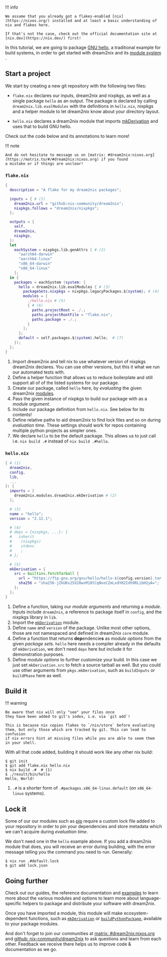 !!! info

    We assume that you already got a flakes-enabled [nix](https://nixos.org/) installed and at least a basic understanding of nix and flakes here.

    If that's not the case, check out the official documentation site at [nix.dev](https://nix.dev/) first!

In this tutorial, we are going to package [GNU hello](https://gnu.org/s/hello), a traditional example for build systems, in order to get started
with dream2nix and its [module system ](../modules.md).

## Start a project

We start by creating a new git repository with the following two files:

- `flake.nix` declares our inputs, dream2nix and nixpkgs, as well as a single package `hello` as an output.
  The package is declared by calling `dream2nix.lib.evalModules` with the definitions in `hello.nix`, nixpkgs
  and a helper module to let dream2nix know about your directory layout.

- `hello.nix` declares a dream2nix module that imports [mkDerivation](../reference/mkDerivation/index.md) and
  uses that to build GNU hello.

Check out the code below and its annotations to learn more!

!!! note

    And do not hesitate to message us on [matrix: #dream2nix:nixos.org](https://matrix.to/#/#dream2nix:nixos.org) if you found
    a mistake or if things are unclear!

### `flake.nix`

```nix title="flake.nix"
{
  description = "A flake for my dream2nix packages";

  inputs = { # (1)
    dream2nix.url = "github:nix-community/dream2nix";
    nixpkgs.follows = "dream2nix/nixpkgs";
  };

  outputs = {
    self,
    dream2nix,
    nixpkgs,
  }:
  let
    eachSystem = nixpkgs.lib.genAttrs [ # (2)
      "aarch64-darwin"
      "aarch64-linux"
      "x86_64-darwin"
      "x86_64-linux"
    ];
  in {
    packages = eachSystem (system: {
      hello = dream2nix.lib.evalModules { # (3)
        packageSets.nixpkgs = nixpkgs.legacyPackages.${system}; # (4)
        modules = [
          ./hello.nix # (5)
          { # (6)
            paths.projectRoot = ./.;
            paths.projectRootFile = "flake.nix";
            paths.package = ./.;
          }
        ];
      };
      default = self.packages.${system}.hello;  # (7)
    });
  };
}
```

1. Import dream2nix and tell nix to use whatever version of nixpkgs dream2nix declares. You can use other versions, but this it what we run our automated tests with.
2. Define a helper function that allows us to reduce boilerplate and still support all of of the listed systems for our package.
3. Create our package, called `hello` here, by *evaluating* the given dream2nix [modules](../modules.md).
4. Pass the given instance of nixpkgs to build our package with as a *module argument*.
5. Include our package definition from `hello.nix`. See below for its contents!
6. Define relative paths to aid dream2nix to find lock files and so on during *evaluation time*. These settings should work for repos containing multiple python projects as simpler ones.
7. We declare `hello` to be the default package. This allows us to just call i.e. `nix build .#` instead of `nix build .#hello`.

### `hello.nix`

```nix title="hello.nix"
{ # (1)
  dream2nix,
  config,
  lib,
  ...
}: {
  imports = [
    dream2nix.modules.dream2nix.mkDerivation # (2)
  ];

  # (3)
  name = "hello";
  version = "2.12.1";

  # (4)
  # deps = {nixpkgs, ...}: {
  #   inherit
  #    (nixpkgs)
  #    stdenv
  #    ;
  # };

  # (5)
  mkDerivation = {
    src = builtins.fetchTarball {
      url = "https://ftp.gnu.org/gnu/hello/hello-${config.version}.tar.gz";
      sha256 = "sha256-jZkUKv2SV28wsM18tCqNxoCZmLxdYH2Idh9RLibH2yA=";
    };
  };
}
```

1. Define a function, taking our *module arguments* and returning a *module*.
   Inputs include `dream2nix`, a reference to package itself in `config`, and the nixpkgs library in `lib`.
2. Import the [`mkDerivation`](../reference/mkDerivation/index.md) module.
3. Define `name` and `version` of the package. Unlike most other options, those are not namespaced and defined in dream2nix `core` module.
4. Define a function that returns **dep**endencie**s** as *module options* from the given *package sets*.
   `hello` here needs a compiler already in the defaults of `mkDerivation`, we don't need `deps` here but include it for demonstration purposes.
5. Define *module options* to further customize your build. In this case we just set `mkDerivation.src` to fetch a source tarball as well.
   But you could use other arguments from `pkgs.mkDerivation`, such as `buildInputs` or `buildPhase` here as well.

## Build it

!!! warning

    Be aware that nix will only "see" your files once
    they have been added to git's index, i.e. via `git add`!

    This is because nix copies flakes to `/nix/store` before evaluating
    them, but only those which are tracked by git. This can lead to confusion
    if nix errors hint at missing files while you are able to seem them
    in your shell.

With all that code added, building it should work like any other nix build:
   
```shell-session
$ git init
$ git add flake.nix hello.nix
$ nix build .#  # (1) 
$ ./result/bin/hello
Hello, World!
```

1. `.#` is a shorter form of `.#packages.x86_64-linux.default` (on `x86_64-linux` systems).

## Lock it

Some of our our modules such as [pip](../reference/pip/index.md) require a custom lock file
added to your repository in order to pin your dependencies and store metadata which we can't
acquire during *evaluation time*.

We don't need one in the `hello` example above. If you add a dream2nix module that does,
you will receive an error during building, with the error message telling you the command
you need to run. Generally:

```shell-session
$ nix run .#default.lock
$ git add lock.json
```

## Going further

Check out our guides, the reference documentation and [examples](https://github.com/nix-community/dream2nix/tree/main/examples/packages/languages)
to learn more about the various modules and options to learn more about language-specific helpers to package and distribute your software with dream2nix.

Once you have imported a module, this module will make ecosystem-dependent functions, such as [`mkDerivation`](../reference/mkDerivation/index.md) or [`buildPythonPackage`](../reference/buildPythonPackage/index.md), available to your package modules.

And don't forget to join our communities at [matrix: #dream2nix:nixos.org](https://matrix.to/#/#dream2nix:nixos.org) and [github: nix-community/dream2nix](https://github.com/nix-community/dream2nix) to ask questions and learn from each other. Feedback we receive
there helps us to improve code & documentation as we go.
